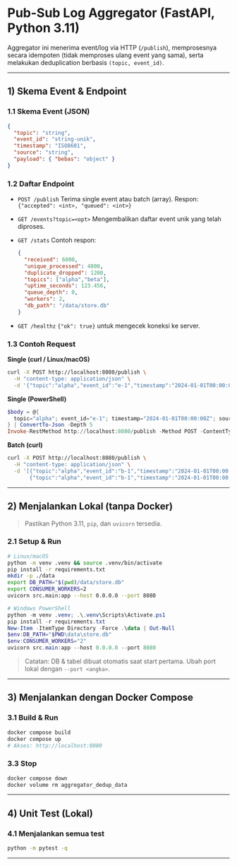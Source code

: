
# Pub-Sub Log Aggregator (FastAPI, Python 3.11)

Aggregator ini menerima event/log via HTTP (`/publish`), memprosesnya secara idempoten (tidak memproses ulang event yang sama), serta melakukan deduplication berbasis `(topic, event_id)`.

---

## 1) Skema Event & Endpoint

### 1.1 Skema Event (JSON)
```json
{
  "topic": "string",
  "event_id": "string-unik",
  "timestamp": "ISO8601",
  "source": "string",
  "payload": { "bebas": "object" }
}
````

### 1.2 Daftar Endpoint

* `POST /publish`
  Terima single event atau batch (array).
  Respon: `{"accepted": <int>, "queued": <int>}`

* `GET /events?topic=<opt>`
  Mengembalikan daftar event unik yang telah diproses.

* `GET /stats`
  Contoh respon:

  ```json
  {
    "received": 6000,
    "unique_processed": 4800,
    "duplicate_dropped": 1200,
    "topics": ["alpha","beta"],
    "uptime_seconds": 123.456,
    "queue_depth": 0,
    "workers": 2,
    "db_path": "/data/store.db"
  }
  ```

* `GET /healthz`
  `{"ok": true}` untuk mengecek koneksi ke server.

### 1.3 Contoh Request

**Single (curl / Linux/macOS)**

```bash
curl -X POST http://localhost:8080/publish \
  -H "content-type: application/json" \
  -d '{"topic":"alpha","event_id":"e-1","timestamp":"2024-01-01T00:00:00Z","source":"manual","payload":{"x":1}}'
```

**Single (PowerShell)**

```powershell
$body = @{
  topic="alpha"; event_id="e-1"; timestamp="2024-01-01T00:00:00Z"; source="manual"; payload=@{x=1}
} | ConvertTo-Json -Depth 5
Invoke-RestMethod http://localhost:8080/publish -Method POST -ContentType "application/json" -Body $body
```

**Batch (curl)**

```bash
curl -X POST http://localhost:8080/publish \
  -H "content-type: application/json" \
  -d '[{"topic":"alpha","event_id":"b-1","timestamp":"2024-01-01T00:00:00Z","source":"manual","payload":{}},
       {"topic":"alpha","event_id":"b-1","timestamp":"2024-01-01T00:00:00Z","source":"manual","payload":{}}]'
```

---

## 2) Menjalankan Lokal (tanpa Docker)

> Pastikan Python 3.11, `pip`, dan `uvicorn` tersedia.

### 2.1 Setup & Run

```bash
# Linux/macOS
python -m venv .venv && source .venv/bin/activate
pip install -r requirements.txt
mkdir -p ./data
export DB_PATH="$(pwd)/data/store.db"
export CONSUMER_WORKERS=2
uvicorn src.main:app --host 0.0.0.0 --port 8080
```

```powershell
# Windows PowerShell
python -m venv .venv; .\.venv\Scripts\Activate.ps1
pip install -r requirements.txt
New-Item -ItemType Directory -Force .\data | Out-Null
$env:DB_PATH="$PWD\data\store.db"
$env:CONSUMER_WORKERS="2"
uvicorn src.main:app --host 0.0.0.0 --port 8080
```

> Catatan: DB & tabel dibuat otomatis saat start pertama. Ubah port lokal dengan `--port <angka>`.

---

## 3) Menjalankan dengan Docker Compose

### 3.1 Build & Run

```bash
docker compose build
docker compose up
# Akses: http://localhost:8080
```

### 3.3 Stop

```bash
docker compose down
docker volume rm aggregator_dedup_data
```

---

## 4) Unit Test (Lokal)

### 4.1 Menjalankan semua test

```bash
python -m pytest -q
```

---
